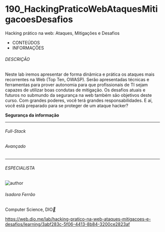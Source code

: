 # 190_HackingPraticoWebAtaquesMitigacoesDesafios
Hacking prático na web: Ataques, Mitigações e Desafios



- CONTEÚDOS
- INFORMAÇÕES

###### DESCRIÇÃO

Neste lab iremos apresentar de forma dinâmica e prática os ataques mais recorrentes na Web (Top Ten, OWASP). Serão apresentadas técnicas e ferramentas para prover autonomia para que profissionais de TI sejam capazes de utilizar boas condutas de mitigação. Os desafios atuais e futuros no submundo da segurança na web também são objetivos deste curso. Com grandes poderes, você terá grandes responsabilidades. E aí, você está preparado para se proteger de um ataque hacker?

**Segurança da informação**

------

###### Full-Stack

###### Avançado

------

###### ESPECIALISTA

![author](https://hermes.digitalinnovation.one/users/author/photos/ddc507a6-8a6b-4503-8340-b05fb7c8af2e.png)

###### Isadora Ferrão

Computer Science, DIO[**](https://www.linkedin.com/in/isadora-ferrao/)



https://web.dio.me/lab/hacking-pratico-na-web-ataques-mitigacoes-e-desafios/learning/3abf283c-5f06-4413-8b84-3200ce2823af
